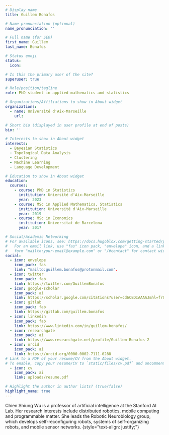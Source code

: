 ```yaml
---
# Display name
title: Guillem Bonafos

# Name pronunciation (optional)
name_pronunciation: ''

# Full name (for SEO)
first_name: Guillem
last_name: Bonafos

# Status emoji
status:
  icon: 

# Is this the primary user of the site?
superuser: true

# Role/position/tagline
role: PhD student in applied mathematics and statistics

# Organizations/Affiliations to show in About widget
organizations:
  - name: Université d'Aix-Marseille
    url: 

# Short bio (displayed in user profile at end of posts)
bio: ''

# Interests to show in About widget
interests:
  - Bayesian Statistics
  - Topological Data Analysis
  - Clustering
  - Machine Learning
  - Language Development

# Education to show in About widget
education:
  courses:
    - course: PhD in Statistics
      institution: Uniersité d'Aix-Marseille
      year: 2023
    - course: MSc in Applied Mathematics, Statistics
      institution: Université d'Aix-Marseille
      year: 2019
    - course: MSc in Economics
      institution: Universitat de Barcelona
      year: 2017

# Social/Academic Networking
# For available icons, see: https://docs.hugoblox.com/getting-started/page-builder/#icons
#   For an email link, use "fas" icon pack, "envelope" icon, and a link in the
#   form "mailto:your-email@example.com" or "/#contact" for contact widget.
social:
  - icon: envelope
    icon_pack: fas
    link: "mailto:guillem.bonafos@protonmail.com".
  - icon: twitter
    icon_pack: fab
    link: https://twitter.com/GuillemBonafos
  - icon: google-scholar
    icon_pack: ai
    link: https://scholar.google.com/citations?user=cd6CEDIAAAAJ&hl=fr&oi=sra
  - icon: gitlab
    icon_pack: fab
    link: https://gitlab.com/guillem.bonafos
  - icon: linkedin
    icon_pack: fab
    link: https://www.linkedin.com/in/guillem-bonafos/
  - icon: researchgate
    icon_pack: ai
    link: https://www.researchgate.net/profile/Guillem-Bonafos-2
  - icon: orcid
    icon_pack: ai
    link: https://orcid.org/0000-0002-7111-0288
# Link to a PDF of your resume/CV from the About widget.
# To enable, copy your resume/CV to `static/files/cv.pdf` and uncomment the lines below.  
  - icon: cv
    icon_pack: ai
    link: uploads/resume.pdf

# Highlight the author in author lists? (true/false)
highlight_name: true
---
```


Chien Shiung Wu is a professor of artificial intelligence at the Stanford AI Lab. Her research interests include distributed robotics, mobile computing and programmable matter. She leads the Robotic Neurobiology group, which develops self-reconfiguring robots, systems of self-organizing robots, and mobile sensor networks.
{style="text-align: justify;"}
